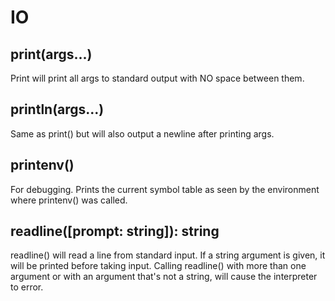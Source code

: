 # IO

## print(args...)

Print will print all args to standard output with NO space between them.

## println(args...)

Same as print() but will also output a newline after printing args.

## printenv()

For debugging. Prints the current symbol table as seen by the environment where
printenv() was called.

## readline([prompt: string]): string

readline() will read a line from standard input. If a string argument is given, it
will be printed before taking input. Calling readline() with more than one argument
or with an argument that's not a string, will cause the interpreter to error.
